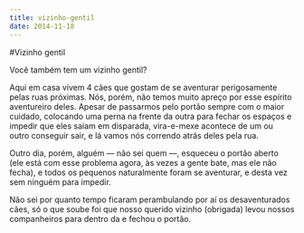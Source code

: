 ```yaml
---
title: vizinho-gentil
date: 2014-11-18
---
```

#Vizinho gentil

Você também tem um vizinho gentil?

Aqui em casa vivem 4 cães que gostam de se aventurar perigosamente pelas ruas próximas. Nós, porém, não temos muito apreço por esse espírito aventureiro deles. Apesar de passarmos pelo portão sempre com o maior cuidado, colocando uma perna na frente da outra para fechar os espaços e impedir que eles saiam em disparada, vira-e-mexe acontece de um ou outro conseguir sair, e lá vamos nós correndo atrás deles pela rua.

Outro dia, porém, alguém — não sei quem —, esqueceu o portão aberto (ele está com esse problema agora, às vezes a gente bate, mas ele não fecha), e todos os pequenos naturalmente foram se aventurar, e desta vez sem ninguém para impedir.

Não sei por quanto tempo ficaram perambulando por aí os desaventurados cães, só o que soube foi que nosso querido vizinho (obrigada) levou nossos companheiros para dentro da e fechou o portão.